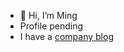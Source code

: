 - 👋 Hi, I’m Ming
- Profile pending
- I have a [company blog](https://explorerhop.com/blogs/tech)

<!---
mingfengwan/mingfengwan is a ✨ special ✨ repository because its `README.md` (this file) appears on your GitHub profile.
You can click the Preview link to take a look at your changes.
--->
